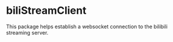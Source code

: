# biliStreamClient
This package helps establish a websocket connection to the bilibili streaming server.
